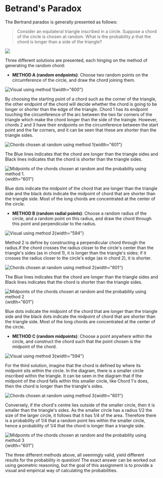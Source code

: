 # Betrand's Paradox

The Bertrand paradox is generally presented as follows:

> Consider an equilateral triangle inscribed in a circle. Suppose a chord of the circle is chosen at random. What is the probability $p$ that the chord is longer than a side of the triangle?

![](plot.png)

Three different solutions are presented, each hinging on the method of generating the random chord:

-   **METHOD A (random endpoints)**: Choose two random points on the circumference of the circle, and draw the chord joining them.

![Visual using method 1](betrand%20paradox%20method%201.jpg){width="600"}

By choosing the starting point of a chord such as the corner of the triangle, the other endpoint of the chord will decide whether the chord is going to be longer or shorter than the edge of the triangle. Chord 1 has its endpoint touching the circumference of the arc between the two far corners of the triangle which make the chord longer than the side of the traingle. However, chords 2 and 3 have their endpoints on the circumference between the start point and the far corners, and it can be seen that these are shorter than the triangle sides.

![Chords chosen at random using method 1](method%201%20chords.gif){width="601"}

The Blue lines indicates that the chord are longer than the triangle sides and Black lines indicates that the chord is shorter than the triangle sides.

![Midpoints of the chords chosen at random and the probability using method 1.](method%201%20plot.gif){width="601"}

Blue dots indicate the midpoint of the chord that are longer than the triangle side and the black dots indicate the midpoint of chord that are shorter than the triangle side. Most of the long chords are concentrated at the center of the circle.

-   **METHOD B (random radial points)**: Choose a random radius of the circle, and a random point on this radius, and draw the chord through this point and perpendicular to the radius.

![Visual using method 2](betrands%20paradox%20method%202.jpg){width="594"}

Method 2 is define by constructing a perpendicular chord through the radius.If the chord crosses the radius closer to the circle's center than the triangle's sides (as in chord 1), it is longer than the triangle's sides; if it crosses the radius closer to the circle's edge (as in chord 2), it is shorter.

![Chords chosen at random using method 2](method%202%20chords.gif){width="601"}

The Blue lines indicates that the chord are longer than the triangle sides and Black lines indicates that the chord is shorter than the triangle sides.

![Midpoints of the chords chosen at random and the probability using method 2](method%202%20plot.gif){width="601"}

Blue dots indicate the midpoint of the chord that are longer than the triangle side and the black dots indicate the midpoint of chord that are shorter than the triangle side. Most of the long chords are concentrated at the center of the circle.

-   **METHOD C (random midpoints)**: Choose a point anywhere within the circle, and construct the chord such that the point chosen is the midpoint of the chord.

![Visual using method 3](betrands%20paradox%20method%203.jpg){width="594"}

For the third solution, imagine that the chord is defined by where its midpoint sits within the circle. In the diagram, there is a smaller circle inscribed within the triangle. It can be seen in the diagram that if the midpoint of the chord falls within this smaller circle, like Chord 1's does, then the chord is longer than the triangle's sides.

![Chords chosen at random using method 3](method%203%20chords.gif){width="601"}

Conversely, if the chord's centre lies outside of the smaller circle, then it is smaller than the triangle's sides. As the smaller circle has a radius 1/2 the size of the larger circle, it follows that it has 1/4 of the area. Therefore there is a probability of 1/4 that a random point lies within the smaller circle, hence a probability of 1/4 that the chord is longer than a triangle side.

![Midpoints of the chords chosen at random and the probability using method 3](method%203%20plot.gif){width="601"}

The three different methods above, all seemingly valid, yield different results for the probability in question! The exact answer can be worked out using geometric reasoning, but the goal of this assignment is to provide a visual and empirical way of calculating the probabilities.

